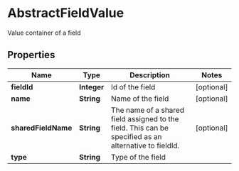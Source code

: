 

# AbstractFieldValue

Value container of a field

## Properties

Name | Type | Description | Notes
------------ | ------------- | ------------- | -------------
**fieldId** | **Integer** | Id of the field |  [optional]
**name** | **String** | Name of the field |  [optional]
**sharedFieldName** | **String** | The name of a shared field assigned to the field. This can be specified as an alternative to fieldId. |  [optional]
**type** | **String** | Type of the field | 




